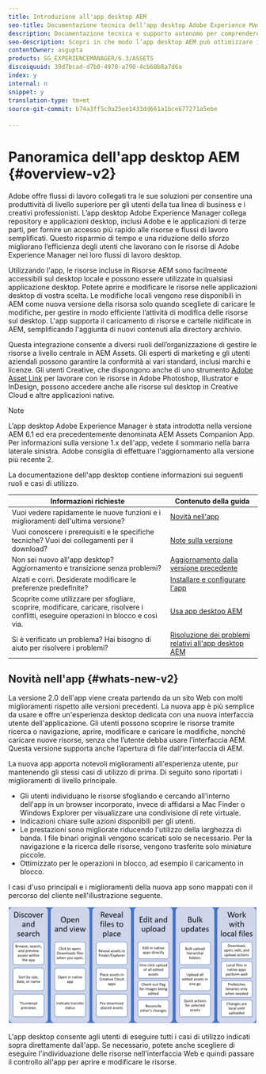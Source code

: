 ```yaml
---
title: Introduzione all'app desktop AEM
seo-title: Documentazione tecnica dell’app desktop Adobe Experience Manager
description: Documentazione tecnica e supporto autonomo per comprendere in che modo l’app desktop AEM può ottimizzare il flusso di lavoro degli utenti creativi quando utilizzano risorse aziendali direttamente dal desktop.
seo-description: Scopri in che modo l’app desktop AEM può ottimizzare il flusso di lavoro degli utenti creativi quando si utilizzano risorse aziendali direttamente dal desktop.
contentOwner: asgupta
products: SG_EXPERIENCEMANAGER/6.3/ASSETS
discoiquuid: 39d7bcad-d7b0-4978-a790-4cb68b8a7d6a
index: y
internal: n
snippet: y
translation-type: tm+mt
source-git-commit: b74a3ff5c9a25ee1433dd661a1bce677271a5ebe

---
```



# Panoramica dell'app desktop AEM {#overview-v2}

Adobe offre flussi di lavoro collegati tra le sue soluzioni per consentire una produttività di livello superiore per gli utenti della tua linea di business e i creativi professionisti. L’app desktop Adobe Experience Manager collega repository e applicazioni desktop, inclusi Adobe e le applicazioni di terze parti, per fornire un accesso più rapido alle risorse e flussi di lavoro semplificati. Questo risparmio di tempo e una riduzione dello sforzo migliorano l’efficienza degli utenti che lavorano con le risorse di Adobe Experience Manager nei loro flussi di lavoro desktop.

Utilizzando l'app, le risorse incluse in Risorse AEM sono facilmente accessibili sul desktop locale e possono essere utilizzate in qualsiasi applicazione desktop. Potete aprire e modificare le risorse nelle applicazioni desktop di vostra scelta. Le modifiche locali vengono rese disponibili in AEM come nuova versione della risorsa solo quando scegliete di caricare le modifiche, per gestire in modo efficiente l’attività di modifica delle risorse sul desktop. L'app supporta il caricamento di risorse e cartelle nidificate in AEM, semplificando l'aggiunta di nuovi contenuti alla directory archivio.

Questa integrazione consente a diversi ruoli dell’organizzazione di gestire le risorse a livello centrale in AEM Assets. Gli esperti di marketing e gli utenti aziendali possono garantire la conformità ai vari standard, inclusi marchi e licenze. Gli utenti Creative, che dispongono anche di uno strumento [Adobe Asset Link](https://www.adobe.com/marketing/experience-manager-assets/adobe-asset-link.html) per lavorare con le risorse in Adobe Photoshop, Illustrator e InDesign, possono accedere anche alle risorse sul desktop in Creative Cloud e altre applicazioni native.

>[!NOTE]
>
>L’app desktop Adobe Experience Manager è stata introdotta nella versione AEM 6.1 ed era precedentemente denominata AEM Assets Companion App. Per informazioni sulla versione 1.x dell'app, vedete il sommario nella barra laterale sinistra. Adobe consiglia di effettuare l'aggiornamento alla versione più recente 2.

La documentazione dell'app desktop contiene informazioni sui seguenti ruoli e casi di utilizzo.

| Informazioni richieste | Contenuto della guida |
|-------------------------------------------------------------------------------------------------------|------------------------------------------------------------|
| Vuoi vedere rapidamente le nuove funzioni e i miglioramenti dell'ultima versione? | [Novità nell'app](#whats-new-v2) |
| Vuoi conoscere i prerequisiti e le specifiche tecniche? Vuoi dei collegamenti per il download? | [Note sulla versione](release-notes.md) |
| Non sei nuovo all'app desktop? Aggiornamento e transizione senza problemi? | [Aggiornamento dalla versione precedente](install-upgrade.md#upgrade-from-previous-version) |
| Alzati e corri. Desiderate modificare le preferenze predefinite? | [Installare e configurare l'app](install-upgrade.md) |
| Scoprite come utilizzare per sfogliare, scoprire, modificare, caricare, risolvere i conflitti, eseguire operazioni in blocco e così via. | [Usa app desktop AEM](using.md) |
| Si è verificato un problema? Hai bisogno di aiuto per risolvere i problemi? | [Risoluzione dei problemi relativi all'app desktop AEM](troubleshoot.md) |

## Novità nell'app {#whats-new-v2}

La versione 2.0 dell'app viene creata partendo da un sito Web con molti miglioramenti rispetto alle versioni precedenti. La nuova app è più semplice da usare e offre un'esperienza desktop dedicata con una nuova interfaccia utente dell'applicazione. Gli utenti possono scoprire le risorse tramite ricerca o navigazione, aprire, modificare e caricare le modifiche, nonché caricare nuove risorse, senza che l’utente debba usare l’interfaccia AEM. Questa versione supporta anche l’apertura di file dall’interfaccia di AEM.

La nuova app apporta notevoli miglioramenti all'esperienza utente, pur mantenendo gli stessi casi di utilizzo di prima. Di seguito sono riportati i miglioramenti di livello principale.

* Gli utenti individuano le risorse sfogliando e cercando all'interno dell'app in un browser incorporato, invece di affidarsi a Mac Finder o Windows Explorer per visualizzare una condivisione di rete virtuale.
* Indicazioni chiare sulle azioni disponibili per gli utenti.
* Le prestazioni sono migliorate riducendo l'utilizzo della larghezza di banda. I file binari originali vengono scaricati solo se necessario. Per la navigazione e la ricerca delle risorse, vengono trasferite solo miniature piccole.
* Ottimizzato per le operazioni in blocco, ad esempio il caricamento in blocco.

I casi d'uso principali e i miglioramenti della nuova app sono mappati con il percorso del cliente nell'illustrazione seguente.

![Novità nell’app desktop AEM](assets/do-not-localize/whats-new-desktop-app-v2.png)

L'app desktop consente agli utenti di eseguire tutti i casi di utilizzo indicati sopra direttamente dall'app. Se necessario, potete anche scegliere di eseguire l'individuazione delle risorse nell'interfaccia Web e quindi passare il controllo all'app per aprire e modificare le risorse.
